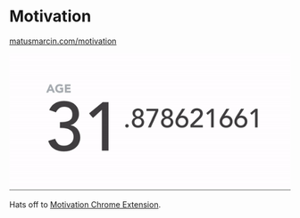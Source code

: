 # Motivation

[matusmarcin.com/motivation](https://www.matusmarcin.com/motivation)

![motivation](motivation.gif "Motivation")

Hats off to [Motivation Chrome Extension](https://chrome.google.com/webstore/detail/motivation/ofdgfpchbidcgncgfpdlpclnpaemakoj?hl=en).
